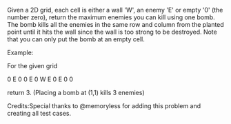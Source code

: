 Given a 2D grid, each cell is either a wall 'W', an enemy 'E' or empty '0' (the number zero), return the maximum enemies you can kill using one bomb. The bomb kills all the enemies in the same row and column from the planted point until it hits the wall since the wall is too strong to be destroyed.
 Note that you can only put the bomb at an empty cell. 

Example:

For the given grid

0 E 0 0
E 0 W E
0 E 0 0

return 3. (Placing a bomb at (1,1) kills 3 enemies)



Credits:Special thanks to @memoryless for adding this problem and creating all test cases.